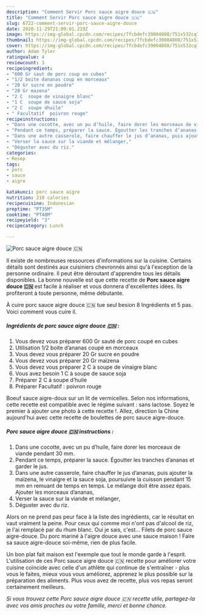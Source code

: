 ```yaml
---
description: "Comment Servir Porc sauce aigre douce 🇨🇳"
title: "Comment Servir Porc sauce aigre douce 🇨🇳"
slug: 6722-comment-servir-porc-sauce-aigre-douce
date: 2020-11-29T21:09:01.219Z
image: https://img-global.cpcdn.com/recipes/7fcbdefc39004808/751x532cq70/porc-sauce-aigre-douce-🇨🇳-photo-principale-de-la-recette.jpg
thumbnail: https://img-global.cpcdn.com/recipes/7fcbdefc39004808/751x532cq70/porc-sauce-aigre-douce-🇨🇳-photo-principale-de-la-recette.jpg
cover: https://img-global.cpcdn.com/recipes/7fcbdefc39004808/751x532cq70/porc-sauce-aigre-douce-🇨🇳-photo-principale-de-la-recette.jpg
author: Adam Tyler
ratingvalue: 4
reviewcount: 3
recipeingredient:
- "600 Gr saut de porc coup en cubes"
- "1/2 boite dananas coup en morceaux"
- "20 Gr sucre en poudre"
- "20 Gr mazena"
- "2 C  soupe de vinaigre blanc"
- "1 C  soupe de sauce soja"
- "2 C  soupe dhuile"
- " Facultatif  poivron rouge"
recipeinstructions:
- "Dans une cocotte, avec un pu d’huile, faire dorer les morceaux de viande pendant 30 mm."
- "Pendant ce temps, préparer la sauce. Égoutter les tranches d’ananas et garder le jus."
- "Dans une autre casserole, faire chauffer le jus d’ananas, puis ajouter la maïzena, le vinaigre et la sauce soja, poursuivre la cuisson pendant 15 mm en remuant de temps en temps. Le mélange doit être assez épais. Ajouter les morceaux d’ananas,"
- "Verser la sauce sur la viande et mélanger,"
- "Déguster avec du riz."
categories:
- Resep
tags:
- porc
- sauce
- aigre

katakunci: porc sauce aigre 
nutrition: 210 calories
recipecuisine: Indonesian
preptime: "PT35M"
cooktime: "PT48M"
recipeyield: "3"
recipecategory: Lunch

---
```



![Porc sauce aigre douce 🇨🇳](https://img-global.cpcdn.com/recipes/7fcbdefc39004808/751x532cq70/porc-sauce-aigre-douce-🇨🇳-photo-principale-de-la-recette.jpg)

Il existe de nombreuses ressources d'informations sur la cuisine. Certains détails sont destinés aux cuisiniers chevronnés ainsi qu'à l'exception de la personne ordinaire. Il peut être déroutant d'apprendre tous les détails disponibles. La bonne nouvelle est que cette recette de <strong> Porc sauce aigre douce 🇨🇳 </strong> est facile à réaliser et vous donnera d'excellentes idées. Ils profiteront à toute personne, même débutante.

<!--inarticleads1-->

À cuire porc sauce aigre douce 🇨🇳 tue seul besion 8 Ingrédients et 5 pas. Voici comment vous cuire il.

##### Ingrédients de porc sauce aigre douce 🇨🇳 :

1. Vous devez vous préparer 600 Gr sauté de porc coupé en cubes
1. Utilisation 1/2 boite d’ananas coupé en morceaux
1. Vous devez vous préparer 20 Gr sucre en poudre
1. Vous devez vous préparer 20 Gr maïzena
1. Vous devez vous préparer 2 C à soupe de vinaigre blanc
1. Vous avez besoin 1 C à soupe de sauce soja
1. Préparer 2 C à soupe d’huile
1. Préparer  Facultatif : poivron rouge


Boeuf sauce aigre-doux sur un lit de vermicelles. Selon nos informations, cette recette est compatible avec le régime suivant : sans lactose. Soyez le premier à ajouter une photo à cette recette !. Allez, direction la Chine aujourd&#39;hui avec cette recette de boulettes de porc sauce aigre-douce. 

<!--inarticleads2-->

##### Porc sauce aigre douce 🇨🇳 instructions :

1. Dans une cocotte, avec un pu d’huile, faire dorer les morceaux de viande pendant 30 mm.
1. Pendant ce temps, préparer la sauce. Égoutter les tranches d’ananas et garder le jus.
1. Dans une autre casserole, faire chauffer le jus d’ananas, puis ajouter la maïzena, le vinaigre et la sauce soja, poursuivre la cuisson pendant 15 mm en remuant de temps en temps. Le mélange doit être assez épais. Ajouter les morceaux d’ananas,
1. Verser la sauce sur la viande et mélanger,
1. Déguster avec du riz.


Alors on ne prend pas peur face à la liste des ingrédients, car le résultat en vaut vraiment la peine. Pour ceux qui comme moi n&#39;ont pas d&#39;alcool de riz, je l&#39;ai remplacé par du rhum blanc. Oui je sais, c&#39;est… Filets de porc sauce aigre-douce. Du porc mariné à l&#39;aigre douce avec une sauce maison ! Faire sa sauce aigre-douce soi-même, rien de plus facile. 

<!--inarticleads1-->

<p>
Un bon plat fait maison est l'exemple que tout le monde garde à l'esprit. L'utilisation de ces Porc sauce aigre douce 🇨🇳 recette pour améliorer votre cuisine coïncide avec celle d'un athlète qui continue de s'entraîner - plus vous le faites, mieux vous vous améliorez, apprenez le plus possible sur la préparation des aliments. Plus vous avez de recette, plus vos repas seront certainement meilleurs.
</p>

<p>
<i>Si vous trouvez cette Porc sauce aigre douce 🇨🇳 recette utile, partagez-la avec vos amis proches ou votre famille, merci et bonne chance.</i>
</p>
